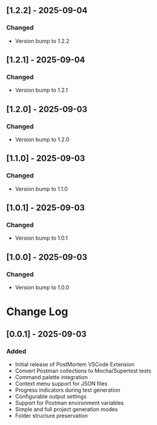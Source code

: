 ## [1.2.2] - 2025-09-04

### Changed
- Version bump to 1.2.2

## [1.2.1] - 2025-09-04

### Changed
- Version bump to 1.2.1

## [1.2.0] - 2025-09-03

### Changed
- Version bump to 1.2.0

## [1.1.0] - 2025-09-03

### Changed
- Version bump to 1.1.0

## [1.0.1] - 2025-09-03

### Changed
- Version bump to 1.0.1

## [1.0.0] - 2025-09-03

### Changed
- Version bump to 1.0.0

# Change Log

## [0.0.1] - 2025-09-03

### Added
- Initial release of PostMortem VSCode Extension
- Convert Postman collections to Mocha/Supertest tests
- Command palette integration
- Context menu support for JSON files
- Progress indicators during test generation
- Configurable output settings
- Support for Postman environment variables
- Simple and full project generation modes
- Folder structure preservation